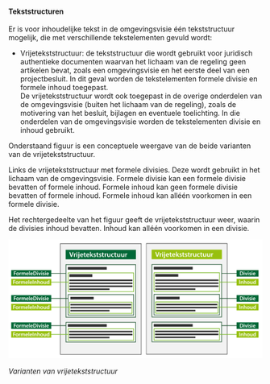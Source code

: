 #### Tekststructuren

Er is voor inhoudelijke tekst in de omgevingsvisie één tekststructuur mogelijk,
die met verschillende tekstelementen gevuld wordt:

-   Vrijetekststructuur: de tekststructuur die wordt gebruikt voor juridisch
    authentieke documenten waarvan het lichaam van de regeling geen artikelen
    bevat, zoals een omgevingsvisie en het eerste deel van een projectbesluit.
    In dit geval worden de tekstelementen formele divisie en formele inhoud
    toegepast.  
    De vrijetekststructuur wordt ook toegepast in de overige onderdelen van de
    omgevingsvisie (buiten het lichaam van de regeling), zoals de motivering van
    het besluit, bijlagen en eventuele toelichting. In die onderdelen van de
    omgevingsvisie worden de tekstelementen divisie en inhoud gebruikt.

Onderstaand figuur is een conceptuele weergave van de beide varianten van de
vrijetekststructuur.

Links de vrijetekststructuur met formele divisies. Deze wordt gebruikt in het
lichaam van de omgevingsvisie. Formele divisie kan een formele divisie bevatten
of formele inhoud. Formele inhoud kan geen formele divisie bevatten of formele
inhoud. Formele inhoud kan alléén voorkomen in een formele divisie.

Het rechtergedeelte van het figuur geeft de vrijetekststructuur weer, waarin de
divisies inhoud bevatten. Inhoud kan alléén voorkomen in een divisie.

![](media/FormeleVrijeVrijetekststructuurOvi2003.png)

*Varianten van vrijetekststructuur*
